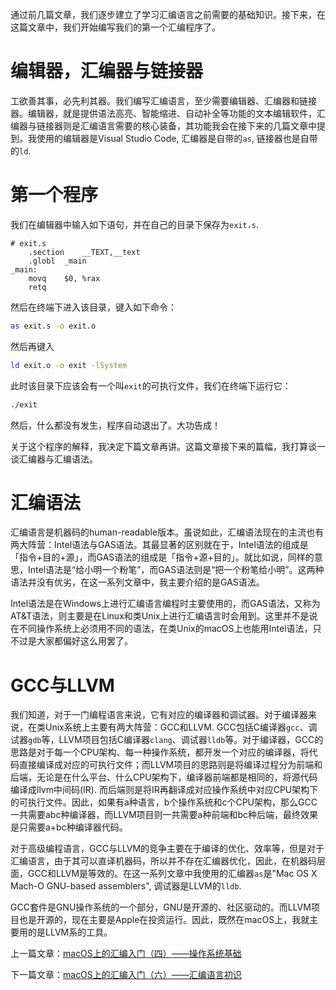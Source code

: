 通过前几篇文章，我们逐步建立了学习汇编语言之前需要的基础知识。接下来，在这篇文章中，我们开始编写我们的第一个汇编程序了。

# 编辑器，汇编器与链接器

工欲善其事，必先利其器。我们编写汇编语言，至少需要编辑器、汇编器和链接器。编辑器，就是提供语法高亮、智能缩进、自动补全等功能的文本编辑软件，汇编器与链接器则是汇编语言需要的核心装备，其功能我会在接下来的几篇文章中提到。我使用的编辑器是Visual Studio Code, 汇编器是自带的`as`, 链接器也是自带的`ld`.

# 第一个程序

我们在编辑器中输入如下语句，并在自己的目录下保存为`exit.s`.

```assembly
# exit.s    
    .section    __TEXT,__text
    .globl  _main
_main:
    movq    $0, %rax
    retq
```

然后在终端下进入该目录，键入如下命令：

```bash
as exit.s -o exit.o
```

然后再键入

```bash
ld exit.o -o exit -lSystem
```

此时该目录下应该会有一个叫`exit`的可执行文件，我们在终端下运行它：

```bash
./exit
```

然后，什么都没有发生，程序自动退出了。大功告成！

关于这个程序的解释，我决定下篇文章再讲。这篇文章接下来的篇幅，我打算谈一谈汇编器与汇编语法。

# 汇编语法

汇编语言是机器码的human-readable版本。虽说如此，汇编语法现在的主流也有两大阵营：Intel语法与GAS语法。其最显著的区别就在于，Intel语法的组成是「指令+目的+源」，而GAS语法的组成是「指令+源+目的」。就比如说，同样的意思，Intel语法是“给小明一个粉笔”，而GAS语法则是“把一个粉笔给小明”。这两种语法并没有优劣，在这一系列文章中，我主要介绍的是GAS语法。

Intel语法是在Windows上进行汇编语言编程时主要使用的，而GAS语法，又称为AT&T语法，则主要是在Linux和类Unix上进行汇编语言时会用到。这里并不是说在不同操作系统上必须用不同的语法，在类Unix的macOS上也能用Intel语法，只不过是大家都偏好这么用罢了。

# GCC与LLVM

我们知道，对于一门编程语言来说，它有对应的编译器和调试器。对于编译器来说，在类Unix系统上主要有两大阵营：GCC和LLVM. GCC包括C编译器`gcc`、调试器`gdb`等，LLVM项目包括C编译器`clang`、调试器`lldb`等。对于编译器，GCC的思路是对于每一个CPU架构、每一种操作系统，都开发一个对应的编译器，将代码直接编译成对应的可执行文件；而LLVM项目的思路则是将编译过程分为前端和后端，无论是在什么平台、什么CPU架构下，编译器前端都是相同的，将源代码编译成llvm中间码(IR). 而后端则是将IR再翻译成对应操作系统中对应CPU架构下的可执行文件。因此，如果有a种语言，b个操作系统和c个CPU架构，那么GCC一共需要abc种编译器，而LLVM项目则一共需要a种前端和bc种后端，最终效果是只需要a+bc种编译器代码。

对于高级编程语言，GCC与LLVM的竞争主要在于编译的优化、效率等，但是对于汇编语言，由于其可以直译机器码，所以并不存在汇编器优化，因此，在机器码层面，GCC和LLVM是等效的。在这一系列文章中我使用的汇编器`as`是"Mac OS X Mach-O GNU-based assemblers", 调试器是LLVM的`lldb`.

GCC套件是GNU操作系统的一个部分，GNU是开源的、社区驱动的。而LLVM项目也是开源的，现在主要是Apple在投资运行。因此，既然在macOS上，我就主要用的是LLVM系的工具。

上一篇文章：[macOS上的汇编入门（四）——操作系统基础](macOS上的汇编入门（四）——操作系统基础.md)

下一篇文章：[macOS上的汇编入门（六）——汇编语言初识](macOS上的汇编入门（六）——汇编语言初识.md)

